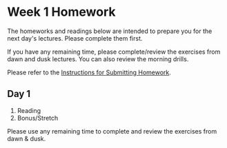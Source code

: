 # Week 1 Homework

The homeworks and readings below are intended to prepare you for the next day's lectures. Please complete them first.

If you have any remaining time, please complete/review the exercises from dawn and dusk lectures. You can also review the morning drills.

Please refer to the [Instructions for Submitting Homework](/how-tos/homework-submission.md).

## Day 1

1. Reading
2. Bonus/Stretch

Please use any remaining time to complete and review the exercises from dawn & dusk.

<!-- ## Day 2

1. Reading
2. Bonus/Stretch

Please use any remaining time to complete and review the exercises from dawn & dusk. -->

<!-- ## Day 3

1. Reading
2. Bonus/Stretch

Please use any remaining time to complete and review the exercises from dawn & dusk. -->

<!-- ## Day 4

1. Reading
2. Friday Review Prep
    - Complete the [Week 1 Self-Assessment](#PENDING) and identify 2 topics you want to review tomorrow
    - Ask and/or upvote 3 questions on QuestionCookie: http://www.questioncookie.com/wdi-27-28-w1-review

Please use any remaining time to complete and review the exercises from dawn & dusk. -->

<!-- ## Day 5 - Weekend Homework

1. Reading
2. Weekend Lab

Please use any remaining time to review exercises/drills from the week! And don't forget to sleep! -->
